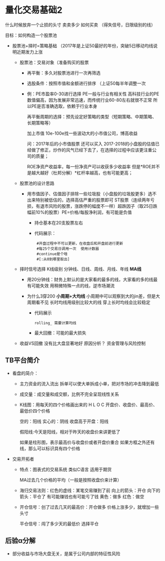 # 量化交易基础2

什么时候放弃一个止损的头寸 卖卖多少 如何买卖 （得失信号，日限级别的线）

目标：如何构造一个股票池

- 股票池+择时=策略基础 （2017年是上证50最好的年份，突破5日移动均线说明近期发力上涨

  - 股票池：交易对象（准备购买的股票

    - 再平衡：多久对股票池进行一次再筛选

    - 选股条件：按照市值和金额进行排序 （上证50每半年调整一次

    - 例：PE市盈率0-30进行选择 PE一般与行业有相关性 高科技行业的PE数值偏高，因为发展非常迅速，而传统行业60-80左右就很不正常 所以PE是否准确选取，依赖于行业本身

      再平衡周期的选择：预先设定好策略的类型（短期策略、中期策略、长期策略等）

      加上市值 10e-100e找一些波动大的小市值公司，博高收益

      问：2017年后的小市值股票 还可以买入 2017-2018的小盘股的估值已经做了修正，炒作的风气已经下去了，在选择的过程中应该更注重公司的质量；

      ROE净资产收益率，每一份净资产可以收获多少收益率 但是*ROE并不是越大越好（杜邦分解）*杠杆率越高，也有可能更高；

  - 股票池的设计思路

    - 用市值因子、估值因子排除一些垃圾股（小盘股的垃圾股更多）选不出来特别被低估的，选择高估严重的股票即可 ST股票（连续两年亏损，有退市风险的股票，涨跌停的幅度不一样）超跌因子（取25日跌幅前10%的股票）PE=价格/每股净利润，有可能是负值

      - 持仓基本在20支股票左右

      - 代码展示：

        ```
         #开盘过程中不可以更新，在收盘后和开盘前进行更新
         #每25个交易日调用一次  使用计数器
         #continue是个啥
         #[:从0到哪里取出]
        ```

  - 择时信号选择 K线级别 分钟线、日线、周线、月线、年线 **MA线**

    - 用20分钟线：财务上默认的是大家看的最多的线，大家看的多的线最有可能失效 用稍微特殊一点的线，逆市场潮流

    - 为什么3穿200 **小周期+大均线** 小周期中可以观察到大的jin差，但是大周期看不见 长时均线用级别比较大的线 穿上长时均线会比较稳定

      - 代码展示

        ```
        rolling_ 需要计算均线
        ```

      - 最大回撤：可能的最大损失

  - 收益VS回撤 没有比大盘显著地好 原因分析？  资金管理与风险控制

    

## TB平台简介

- 看盘的简介：

  - 主力资金的流入流出 拆单可以使大单拆成小单，把对市场的冲击降到最低 

  - 成交量：成交量和成交额，比例不完全呈现线性关系

  - K线图：用每天的四个价格画出来的 H L O C  开盘价、收盘价、最高价、最低价四个价格

    空的：阳线 实心的：阴线  收盘高于开盘：阳线  

    假阳线:今天是阳线，相对于昨天的收盘价来讲更低了

    如果是柱形图，表示最高价与收盘价或者开盘价重合  如果方框之外还有线，那么可以标识具有四个价格

- 交易开拓者

  - 特点：图表式的交易系统 类似C语言 适用于期货 

    MA过去几个价格的平均（一般是按照收盘价来计算）

  - 海归交易法则：红色的虚线：某笔交易赚到了前 向上的箭头：开仓 向下的箭头：平仓了 有可能赚钱也有可能亏了钱     黄色：做多 红色：做空

  - 开仓信号：创了过去几天的最高价：开仓做多 价格上涨多少，就增加一些头寸

    平仓信号：闯了多少天的最低价 选择平仓

## 后验α分解

- 部分收益与市场大盘无关，是属于公司内部的特征性风险





